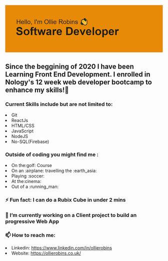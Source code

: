 <img src='header.png'>


<h2>Since the beggining of 2020 I have been Learning Front End Development. I enrolled in Nology's 12 week web developer bootcamp to enhance my skills!</h2?

:page_with_curl: <h3>Current Skills include but are not limited to:</h3>

<li>Git</li>
<li>ReactJs</li>
<li>HTML/CSS</li>
<li>JavaScript</li>
<li>NodeJS</li>
<li>No-SQL(Firebase)</li>

<h3>Outside of coding you might find me :</h3>

<li> On the:golf: Course</li>
<li> On an :airplane: travelling the :earth_asia:</li>
<li> Playing :soccer:</li>
<li> At the:cinema:</li>
<li> Out of a :running_man:</li>

<h3>⚡ Fun fact: I can do a Rubix Cube in under 2 mins</h3>
 
<h3>🔭 I’m currently working on a Client project to build an progressive Web App</h3>

<h3>📫 How to reach me: </h3>

<li> Linkedin: <a href="https://www.linkedin.com/in/ollierobins">https://www.linkedin.com/in/ollierobins</a> </li>
<li> Website: <a href="https://ollierobins.co.uk/"> https://ollierobins.co.uk/ </a> </li>

<!--
**olirob93/olirob93** is a ✨ _special_ ✨ repository because its `README.md` (this file) appears on your GitHub profile.


-->
